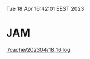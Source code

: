 Tue 18 Apr 16:42:01 EEST 2023
# JAM
<a href='./cache/202304/18_16.log'>./cache/202304/18_16.log</a>
